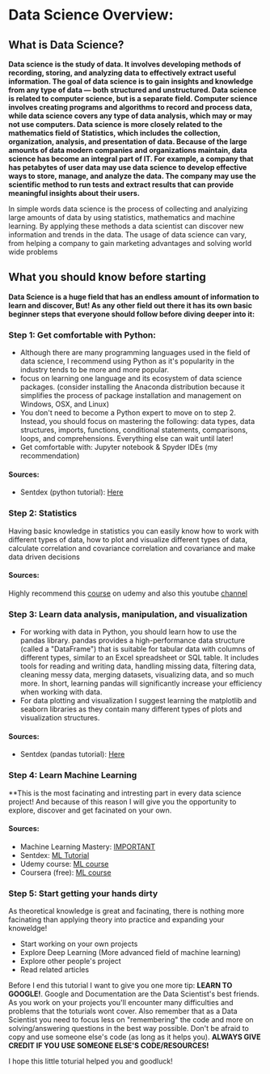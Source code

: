 # Data Science Overview:

## What is Data Science?
**Data science is the study of data. It involves developing methods of recording, storing, and analyzing data to effectively extract useful information. The goal of data science is to gain insights and knowledge from any type of data — both structured and unstructured.
Data science is related to computer science, but is a separate field. Computer science involves creating programs and algorithms to record and process data, while data science covers any type of data analysis, which may or may not use computers. Data science is more closely related to the mathematics field of Statistics, which includes the collection, organization, analysis, and presentation of data.
Because of the large amounts of data modern companies and organizations maintain, data science has become an integral part of IT. For example, a company that has petabytes of user data may use data science to develop effective ways to store, manage, and analyze the data. The company may use the scientific method to run tests and extract results that can provide meaningful insights about their users.**

In simple words data science is the process of collecting and analyizing large amounts of data by using statistics, mathematics and machine learning. By applying these methods a data scientist can discover new information and trends in the data. The usage of data science can vary, from helping a company to gain marketing advantages and solving world wide problems

## What you should know before starting
**Data Science is a huge field that has an endless amount of information to learn and discover, But! As any other field out there it has its own basic beginner steps that everyone should follow before diving deeper into it:**

### Step 1: Get comfortable with Python:
* Although there are many programming languages used in the field of data science, I recommend using Python as it's popularity in the industry tends to be more and more popular.  
* focus on learning one language and its ecosystem of data science packages. (consider installing the Anaconda distribution because it simplifies the process of package installation and management on Windows, OSX, and Linux)
* You don't need to become a Python expert to move on to step 2. Instead, you should focus on mastering the following: data types, data structures, imports, functions, conditional statements, comparisons, loops, and comprehensions. Everything else can wait until later!
* Get comfortable with: Jupyter notebook & Spyder IDEs (my recommendation)
#### Sources:
* Sentdex (python tutorial): [Here](https://www.youtube.com/watch?v=eXBD2bB9-RA&list=PLQVvvaa0QuDeAams7fkdcwOGBpGdHpXln)

### Step 2: Statistics
Having basic knowledge in statistics you can easily know how to work with different types of data, how to plot and visualize different types of data, calculate correlation and covariance correlation and covariance and make data driven decisions
#### Sources:
Highly recommend this [course](https://www.udemy.com/course/statistics-for-data-science-and-business-analysis/) on udemy and
also this youtube [channel](https://www.youtube.com/channel/UCG32MfGLit1pcqCRXyy9cAg)

### Step 3: Learn data analysis, manipulation, and visualization
* For working with data in Python, you should learn how to use the pandas library. pandas provides a high-performance data structure (called a "DataFrame") that is suitable for tabular data with columns of different types, similar to an Excel spreadsheet or SQL table. It includes tools for reading and writing data, handling missing data, filtering data, cleaning messy data, merging datasets, visualizing data, and so much more. In short, learning pandas will significantly increase your efficiency when working with data.
* For data plotting and visualization I suggest learning the matplotlib and seaborn libraries as they contain many different types of plots and visualization structures.

#### Sources:
* Sentdex (pandas tutorial): [Here](https://www.youtube.com/watch?v=nLw1RNvfElg&list=PLQVvvaa0QuDfSfqQuee6K8opKtZsh7sA9)

### Step 4: Learn Machine Learning
**This is the most facinating and intresting part in every data science project! And because of this reason I will give you the opportunity to explore, discover and get facinated on your own.

#### Sources:
* Machine Learning Mastery: [IMPORTANT](https://machinelearningmastery.com/)
* Sentdex: [ML Tutorial](https://www.youtube.com/watch?v=OGxgnH8y2NM&list=PLQVvvaa0QuDfKTOs3Keq_kaG2P55YRn5v)
* Udemy course: [ML course](https://www.udemy.com/course/machinelearning)
* Coursera (free): [ML course](https://www.coursera.org/learn/machine-learning/home/welcome)

### Step 5: Start getting your hands dirty
As theoretical knowledge is great and facinating, there is nothing more facinating than applying theory into practice and expanding your knoweldge!
* Start working on your own projects 
* Explore Deep Learning (More advanced field of machine learning)
* Explore other people's project
* Read related articles

Before I end this tutorial I want to give you one more tip: **LEARN TO GOOGLE!**. Google and Documentation are the Data Scientist's best friends. As you work on your projects you'll encounter many difficulties and problems that the toturials wont cover. Also remember that as a Data Scientist you need to focus less on "remembering" the code and more on solving/answering questions in the best way possible. Don't be afraid to copy and use someone else's code (as long as it helps you).
**ALWAYS GIVE CREDIT IF YOU USE SOMEONE ELSE'S CODE/RESOURCES!**

I hope this little toturial helped you and goodluck!
